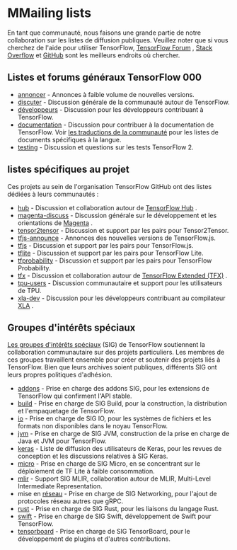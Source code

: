 # MMailing lists

En tant que communauté, nous faisons une grande partie de notre collaboration sur les listes de diffusion publiques. Veuillez noter que si vous cherchez de l'aide pour utiliser TensorFlow, [TensorFlow Forum](https://discuss.tensorflow.org/) , [Stack Overflow](https://stackoverflow.com/questions/tagged/tensorflow) et [GitHub](https://github.com/tensorflow/tensorflow/issues) sont les meilleurs endroits où chercher.

## Listes et forums généraux TensorFlow 000

- [annoncer](https://groups.google.com/a/tensorflow.org/d/forum/announce) - Annonces à faible volume de nouvelles versions.
- [discuter](https://groups.google.com/a/tensorflow.org/d/forum/discuss) - Discussion générale de la communauté autour de TensorFlow.
- [développeurs](https://groups.google.com/a/tensorflow.org/d/forum/developers) - Discussion pour les développeurs contribuant à TensorFlow.
- [documentation](https://discuss.tensorflow.org/tag/docs) - Discussion pour contribuer à la documentation de TensorFlow. Voir [les traductions de la communauté](https://www.tensorflow.org/community/contribute/docs#community_translations) pour les listes de documents spécifiques à la langue.
- [testing](https://groups.google.com/a/tensorflow.org/d/forum/testing) - Discussion et questions sur les tests TensorFlow 2.

## listes spécifiques au projet

Ces projets au sein de l'organisation TensorFlow GitHub ont des listes dédiées à leurs communautés :

- [hub](https://groups.google.com/a/tensorflow.org/d/forum/hub) - Discussion et collaboration autour de [TensorFlow Hub](https://github.com/tensorflow/hub) .
- [magenta-discuss](https://groups.google.com/a/tensorflow.org/d/forum/magenta-discuss) - Discussion générale sur le développement et les orientations de [Magenta](https://magenta.tensorflow.org/) .
- [tensor2tensor](https://groups.google.com/d/forum/tensor2tensor) - Discussion et support par les pairs pour Tensor2Tensor.
- [tfjs-announce](https://groups.google.com/a/tensorflow.org/d/forum/tfjs-announce) - Annonces des nouvelles versions de TensorFlow.js.
- [tfjs](https://groups.google.com/a/tensorflow.org/d/forum/tfjs) - Discussion et support par les pairs pour TensorFlow.js.
- [tflite](https://groups.google.com/a/tensorflow.org/d/forum/tflite) - Discussion et support par les pairs pour TensorFlow Lite.
- [tfprobability](https://groups.google.com/a/tensorflow.org/d/forum/tfprobability) - Discussion et support par les pairs pour TensorFlow Probability.
- [tfx](https://groups.google.com/a/tensorflow.org/forum/#!forum/tfx) - Discussion et collaboration autour de [TensorFlow Extended (TFX)](https://www.tensorflow.org/tfx/) .
- [tpu-users](https://groups.google.com/a/tensorflow.org/d/forum/tpu-users) - Discussion communautaire et support pour les utilisateurs de TPU.
- [xla-dev](https://groups.google.com/forum/#!forum/xla-dev) - Discussion pour les développeurs contribuant au compilateur [XLA](https://www.tensorflow.org/xla) .

## Groupes d'intérêts spéciaux

[Les groupes d'intérêts spéciaux](https://github.com/tensorflow/community/tree/master/sigs) (SIG) de TensorFlow soutiennent la collaboration communautaire sur des projets particuliers. Les membres de ces groupes travaillent ensemble pour créer et soutenir des projets liés à TensorFlow. Bien que leurs archives soient publiques, différents SIG ont leurs propres politiques d'adhésion.

- [addons](https://groups.google.com/a/tensorflow.org/d/forum/addons) - Prise en charge des addons SIG, pour les extensions de TensorFlow qui confirment l'API stable.
- [build](https://groups.google.com/a/tensorflow.org/d/forum/build) - Prise en charge de SIG Build, pour la construction, la distribution et l'empaquetage de TensorFlow.
- [io](https://groups.google.com/a/tensorflow.org/d/forum/io) - Prise en charge de SIG IO, pour les systèmes de fichiers et les formats non disponibles dans le noyau TensorFlow.
- [jvm](https://groups.google.com/a/tensorflow.org/d/forum/jvm) - Prise en charge de SIG JVM, construction de la prise en charge de Java et JVM pour TensorFlow.
- [keras](https://groups.google.com/forum/#!forum/keras-users) - Liste de diffusion des utilisateurs de Keras, pour les revues de conception et les discussions relatives à SIG Keras.
- [micro](https://groups.google.com/a/tensorflow.org/d/forum/micro) - Prise en charge de SIG Micro, en se concentrant sur le déploiement de TF Lite à faible consommation.
- [mlir](https://groups.google.com/a/tensorflow.org/d/forum/mlir) - Support SIG MLIR, collaboration autour de MLIR, Multi-Level Intermediate Representation.
- mise en [réseau](https://groups.google.com/a/tensorflow.org/d/forum/networking) - Prise en charge de SIG Networking, pour l'ajout de protocoles réseau autres que gRPC.
- [rust](https://groups.google.com/a/tensorflow.org/d/forum/rust) - Prise en charge de SIG Rust, pour les liaisons du langage Rust.
- [swift](https://groups.google.com/a/tensorflow.org/d/forum/swift) - Prise en charge de SIG Swift, développement de Swift pour TensorFlow.
- [tensorboard](https://groups.google.com/a/tensorflow.org/d/forum/tensorboard) - Prise en charge de SIG TensorBoard, pour le développement de plugins et d'autres contributions.

